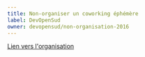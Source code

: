 ```yaml
---
title: Non-organiser un coworking éphémère
label: DevOpenSud 
owner: devopensud/non-organisation-2016
---
```


[Lien vers l'organisation](http://github.com/devopensud)
